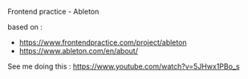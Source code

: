 Frontend practice - Ableton

based on :

- https://www.frontendpractice.com/project/ableton
- https://www.ableton.com/en/about/

See me doing this :
https://www.youtube.com/watch?v=5JHwx1PBo_s
